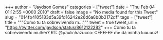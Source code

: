 
+++
author = "Jaydson Gomes"
categories = ["tweet"]
date = "Thu Feb 04 01:12:55 +0000 2010"
draft = false
image = "No media found for this Tweet"
slug = "014fb4105183d5a39fd16242e26d6a8b0b3172df"
tags = ["tweet"]
title = """Como tu ta sobrevivendo m..."""
tweet = true
tweet_url = "https://twitter.com/jaydson/status/8612122282"
+++
Como tu ta sobrevivendo mulher? RT: @paulinhazucco: CEEEEEE me dá minha luuuuuz!
